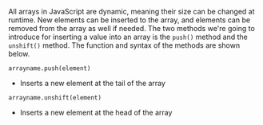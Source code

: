 All arrays in JavaScript are dynamic, meaning their size can be changed at runtime. New elements can be inserted to the array, and elements can be removed from the array as well if needed. The two methods we're going to introduce for inserting a value into an array is the `push()` method and the `unshift()` method. The function and syntax of the methods are shown below.

`arrayname.push(element)`
 - Inserts a new element at the tail of the array

`arrayname.unshift(element)`
  - Inserts a new element at the head of the array